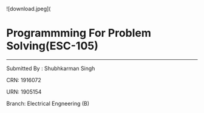 ![download.jpeg](
# Programmming For Problem Solving(ESC-105)
-----
Submitted By : Shubhkarman Singh

CRN: 1916072

URN: 1905154

Branch: Electrical Engneering (B)

